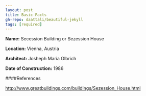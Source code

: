 ```yaml
---
layout: post
title: Basic Facts
gh-repo: daattali/beautiful-jekyll
tags: [required]
---
```


**Name:** Secession Building or Sezession House

**Location:** Vienna, Austria

**Architect:** Josheph Maria Olbrich

**Date of Construction:** 1986


####References

http://www.greatbuildings.com/buildings/Sezession_House.html
